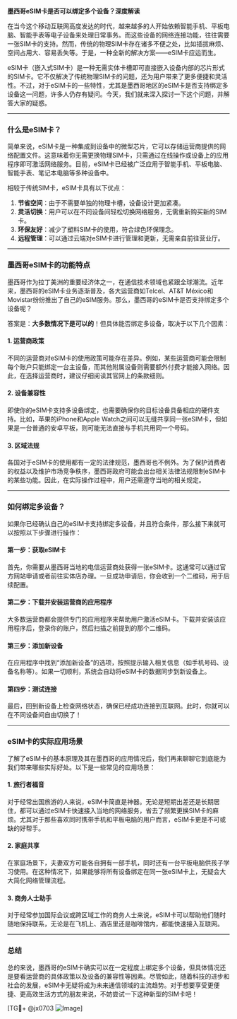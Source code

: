 **墨西哥eSIM卡是否可以绑定多个设备？深度解读**

在当今这个移动互联网高度发达的时代，越来越多的人开始依赖智能手机、平板电脑、智能手表等电子设备来处理日常事务。而这些设备的网络连接功能，往往需要一张SIM卡的支持。然而，传统的物理SIM卡存在诸多不便之处，比如插拔麻烦、空间占用大、容易丢失等。于是，一种全新的解决方案——eSIM卡应运而生。

eSIM卡（嵌入式SIM卡）是一种无需实体卡槽即可直接嵌入设备内部的芯片形式的SIM卡。它不仅解决了传统物理SIM卡的问题，还为用户带来了更多便捷和灵活性。不过，对于eSIM卡的一些特性，尤其是墨西哥地区的eSIM卡是否支持绑定多设备这一问题，许多人仍存有疑问。今天，我们就来深入探讨一下这个问题，并解答大家的疑惑。

---

### **什么是eSIM卡？**
简单来说，eSIM卡是一种集成到设备中的微型芯片，它可以存储运营商提供的网络配置文件。这意味着你无需更换物理SIM卡，只需通过在线操作或设备上的应用程序即可激活网络服务。目前，eSIM卡已经被广泛应用于智能手机、平板电脑、智能手表、笔记本电脑等多种设备中。

相较于传统SIM卡，eSIM卡具有以下优点：
1. **节省空间**：由于不需要单独的物理卡槽，设备设计更加紧凑。
2. **灵活切换**：用户可以在不同设备间轻松切换网络服务，无需重新购买新的SIM卡。
3. **环保友好**：减少了塑料SIM卡的使用，符合绿色环保理念。
4. **远程管理**：可以通过云端对eSIM卡进行管理和更新，无需亲自前往营业厅。

---

### **墨西哥eSIM卡的功能特点**
墨西哥作为拉丁美洲的重要经济体之一，在通信技术领域也紧跟全球潮流。近年来，墨西哥的eSIM卡业务逐渐普及，各大运营商如Telcel、AT&T México和Movistar纷纷推出了自己的eSIM服务。那么，墨西哥的eSIM卡是否支持绑定多个设备呢？

答案是：**大多数情况下是可以的**！但具体能否绑定多设备，取决于以下几个因素：

#### 1. **运营商政策**
不同的运营商对eSIM卡的使用政策可能存在差异。例如，某些运营商可能会限制每个账户只能绑定一台主设备，而其他附属设备则需要额外付费才能接入网络。因此，在选择运营商时，建议仔细阅读其官网上的条款细则。

#### 2. **设备兼容性**
即使你的eSIM卡支持多设备绑定，也需要确保你的目标设备具备相应的硬件支持。比如，苹果的iPhone和Apple Watch之间可以无缝共享同一张eSIM卡，但如果是一台普通的安卓平板，则可能无法直接与手机共用同一个号码。

#### 3. **区域法规**
各国对于eSIM卡的使用都有一定的法律规范，墨西哥也不例外。为了保护消费者的权益以及维护市场竞争秩序，墨西哥政府可能会出台相关法律法规限制eSIM卡的某些功能。因此，在实际操作过程中，用户还需遵守当地的相关规定。

---

### **如何绑定多设备？**
如果你已经确认自己的eSIM卡支持绑定多设备，并且符合条件，那么接下来就可以按照以下步骤进行操作：

#### 第一步：获取eSIM卡
首先，你需要从墨西哥当地的电信运营商处获得一张eSIM卡。这通常可以通过官方网站申请或者前往实体店办理。一旦成功申请后，你会收到一个二维码，用于后续配置。

#### 第二步：下载并安装运营商的应用程序
大多数运营商都会提供专门的应用程序来帮助用户激活eSIM卡。下载并安装该应用程序后，登录你的账户，然后扫描之前提到的那个二维码。

#### 第三步：添加新设备
在应用程序中找到“添加新设备”的选项，按照提示输入相关信息（如手机号码、设备名称等）。如果一切顺利，系统会自动将eSIM卡的数据同步到新设备上。

#### 第四步：测试连接
最后，回到新设备上检查网络状态，确保已经成功连接到互联网。此时，你就可以在不同设备间自由切换了！

---

### **eSIM卡的实际应用场景**
了解了eSIM卡的基本原理及其在墨西哥的应用情况后，我们再来聊聊它到底能为我们带来哪些实际好处。以下是一些常见的应用场景：

#### 1. **旅行者福音**
对于经常出国旅游的人来说，eSIM卡简直是神器。无论是短期出差还是长期居住，都可以通过eSIM卡快速接入当地的网络服务，省去了频繁更换SIM卡的麻烦。尤其对于那些喜欢同时携带手机和平板电脑的用户而言，eSIM卡更是不可或缺的好帮手。

#### 2. **家庭共享**
在家庭场景下，夫妻双方可能各自拥有一部手机，同时还有一台平板电脑供孩子学习使用。在这种情况下，如果能够将所有设备绑定在同一张eSIM卡上，无疑会大大简化网络管理流程。

#### 3. **商务人士助手**
对于经常参加国际会议或跨区域工作的商务人士来说，eSIM卡可以帮助他们随时随地保持联系，无论是在飞机上、酒店里还是咖啡馆内，都能快速接入互联网。

---

### **总结**
总的来说，墨西哥的eSIM卡确实可以在一定程度上绑定多个设备，但具体情况还是要看运营商的具体政策以及设备的兼容性等因素。尽管如此，随着科技的进步和社会的发展，eSIM卡无疑将成为未来通信领域的主流趋势。对于想要享受更便捷、更高效生活方式的朋友来说，不妨尝试一下这种新型的SIM卡吧！

[TG💪+ @jx0703 ![Image](https://github.com/user-attachments/assets/dbca1d08-cadb-493c-b0ec-ad6f7a83f270)]